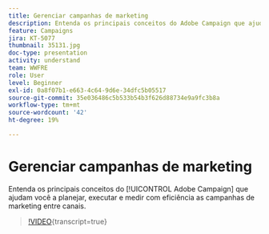 ```yaml
---
title: Gerenciar campanhas de marketing
description: Entenda os principais conceitos do Adobe Campaign que ajudam você a planejar, executar e medir com eficiência as campanhas de marketing entre canais.
feature: Campaigns
jira: KT-5077
thumbnail: 35131.jpg
doc-type: presentation
activity: understand
team: WWFRE
role: User
level: Beginner
exl-id: 0a8f07b1-e663-4c64-9d6e-34dfc5b05517
source-git-commit: 35e036486c5b533b54b3f626d88734e9a9fc3b8a
workflow-type: tm+mt
source-wordcount: '42'
ht-degree: 19%

---
```


# Gerenciar campanhas de marketing

Entenda os principais conceitos do [!UICONTROL Adobe Campaign] que ajudam você a planejar, executar e medir com eficiência as campanhas de marketing entre canais.

>[!VIDEO](https://video.tv.adobe.com/v/326576?quality=12&learn=on&captions=por_br){transcript=true}

